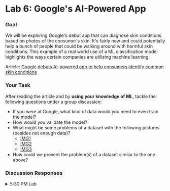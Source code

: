 # Lab 6: Google's AI-Powered App

### Goal

We will be exploring Google's debut app that can diagnose skin conditions based on photos of the consumer's skin. It's fairly new and could potentially help a bunch of people that could be walking around with harmful skin conditions. This example of a real world use of a ML classification model highlights the ways certain companies are utilizing machine learning.

Article: [Google debuts AI-powered app to help consumers identify common skin conditions](https://www.fiercehealthcare.com/tech/google-previews-ai-dermatology-tool-to-help-consumers-identify-skin-conditions)

### Your Task

After reading the article and by **using your knowledge of ML**, tackle the following questions under a group discussion:

- If you were at Google, what kind of data would you need to even train the model?
- How would you validate the model?
- What might be some problems of a dataset with the following pictures (besides not enough data)?
    - [IMG1](https://github.com/ishaandey/node/blob/260d96fd327a8351e2dc35eaa010ebe9a297cd92/archives/ml-article/images/img1.jpg)
    - [IMG2](https://github.com/ishaandey/node/blob/260d96fd327a8351e2dc35eaa010ebe9a297cd92/archives/ml-article/images/img2.jpg)
    - [IMG3](https://github.com/ishaandey/node/blob/260d96fd327a8351e2dc35eaa010ebe9a297cd92/archives/ml-article/images/img3.jpg)
- How could we prevent the problem(s) of a dataset similar to the one above?

### Discussion Responses

<details>
<summary>5:30 PM Lab</summary>
<br>

</details>